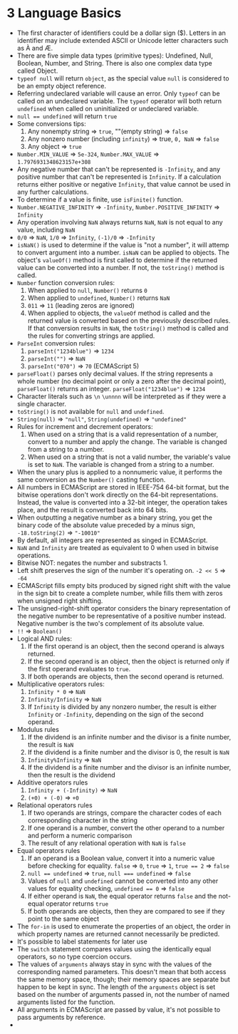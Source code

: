 # 3 Language Basics
* The first character of identifiers could be a dollar sign ($). Letters in an identifier may include extended ASCII or Unicode letter characters such as À and Æ.
* There are five simple data types (primitive types): Undefined, Null, Boolean, Number, and String. There is also one complex data type called Object.
* `typeof null` will return `object`, as the special value `null` is considered to be an empty object reference.
* Referring undeclared variable will cause an error. Only `typeof` can be called on an undeclared variable. The `typeof` operator will both return `undefined` when called on uninitialized or undeclared variable.
* `null == undefined` will return `true`
* Some conversions tips:
  1. Any nonempty string => `true`, ""(empty string) => `false`
  2. Any nonzero number (including `infinity`) => true, `0, NaN` => `false`
  3. Any object => `true`
* `Number.MIN_VALUE` => `5e-324`, `Number.MAX_VALUE` => `1.7976931348623157e+308`
* Any negative number that can't be represented is `-Infinity`, and any positive number that can't be represented is `Infinity`. If a calculation returns either positive or negative `Infinity`, that value cannot be used in any further calculations. 
* To determine if a value is finite, use `isFinite()` function.
* `Number.NEGATIVE_INFINITY` => `-Infinity`, `Number.POSITIVE_INFINITY` => `Infinity`
* Any operation involving `NaN` always returns `NaN`, `NaN` is not equal to any value, including `NaN`
* `0/0` => `NaN`, `1/0` => `Infinity`, `(-1)/0` => `-Infinity`
* `isNaN()` is used to determine if the value is "not a number", it will attemp to convert argument into a number. `isNaN` can be applied to objects. The object's `valueOf()` method is first called to determine if the returned value can be converted into a number. If not, the `toString()` method is called.
* `Number` function conversion rules:
  1. When applied to `null`, `Number()` returns `0`
  2. When applied to `undefined`, `Number()` returns `NaN`
  3. `011` => `11` (leading zeros are ignored)
  4. When applied to objects, the `valueOf` method is called and the returned value is converted based on the previously described rules. If that conversion results in `NaN`, the `toString()` method is called and the rules for converting strings are applied.
* `ParseInt` conversion rules:
  1. `parseInt("1234blue")` => `1234`
  2. `parseInt("")` => `NaN`
  3. `parseInt("070")` => `70` (ECMAScript 5)
* `parseFloat()` parses only decimal values. If the string represents a whole number (no decimal point or only a zero after the decimal point), `parseFloat()` returns an integer. `parseFloat("1234blue")` => `1234`
* Character literals such as `\n` `\unnnn` will be interpreted as if they were a single character.
* `toString()` is not available for `null` and `undefined`.
* `String(null)` => `"null"`, `String(undefined)` => `"undefined"`
* Rules for increment and decrement operators:
  1. When used on a string that is a valid representation of a number, convert to a number and apply the change. The variable is changed from a string to a number.
  2. When used on a string that is not a valid number, the variable's value is set to `NaN`. The variable is changed from a string to a number.
* When the unary plus is applied to a nonnumeric value, it performs the same conversion as the `Number()` casting function.
* All numbers in ECMAScript are stored in IEEE-754 64-bit format, but the bitwise operations don't work directly on the 64-bit representations. Instead, the value is converted into a 32-bit integer, the operation takes place, and the result is converted back into 64 bits.
* When outputting a negative number as a binary string, you get the binary code of the absolute value preceded by a minus sign, `-18.toString(2)` => `"-10010"`
* By default, all integers are represented as singed in ECMAScript.
* `NaN` and `Infinity` are treated as equivalent to 0 when used in bitwise operations.
* Bitwise NOT: negates the number and substracts 1.
* Left shift preserves the sign of the number it's operating on. `-2 << 5` => `-64`
* ECMAScript fills empty bits produced by signed right shift with the value in the sign bit to create a complete number, while fills them with zeros when unsigned right shifting.
* The unsigned-right-shift operator considers the binary representation of the negative number to be representative of a positive number instead. Negative number is the two's complement of its absolute value.
* `!!` => `Boolean()`
* Logical AND rules:
  1. If the first operand is an object, then the second operand is always returned.
  2. If the second operand is an object, then the object is returned only if the first operand evaluates to `true`.
  3. If both operands are objects, then the second operand is returned.
* Multiplicative operators rules:
  1. `Infinity * 0` => `NaN`
  2. `Infinity/Infinity` => `NaN`
  3. If `Infinity` is divided by any nonzero number, the result is either `Infinity` or `-Infinity`, depending on the sign of the second operand.
* Modulus rules
  1. If the dividend is an infinite number and the divisor is a finite number, the result is `NaN`
  2. If the dividend is a finite number and the divisor is 0, the result is `NaN`
  3. `Infinity%Infinity` => `NaN`
  4. If the dividend is a finite number and the divisor is an infinite number, then the result is the dividend
* Additive operators rules
  1. `Infinity + (-Infinity)` => `NaN`
  2. `(+0) + (-0)` => `+0`
* Relational operators rules
  1. If two operands are strings, compare the character codes of each corresponding character in the string
  2. If one operand is a number, convert the other operand to a number and perform a numeric comparison
  3. The result of any relational operation with `NaN` is `false`
* Equal operators rules
  1. If an operand is a Boolean value, convert it into a numeric value before checking for equality. `false` => `0`, `true` => `1`, `true == 2` => `false`
  2. `null == undefined` => `true`, `null === undefined` => `false`
  3. Values of `null` and `undefined` cannot be converted into any other values for equality checking, `undefined == 0` => `false`
  4. If either operand is `NaN`, the equal operator returns `false` and the not-equal operator returns `true`
  5. If both operands are objects, then they are compared to see if they point to the same object
* The `for-in` is used to enumerate the properties of an object, the order in which property names are returned cannot necessarily be predicted.
* It's possible to label statements for later use
* The `switch` statement compares values using the identically equal operators, so no type coercion occurs.
* The values of `arguments` always stay in sync with the values of the corresponding named parameters. This doesn't mean that both access the same memory space, though; their memory spaces are separate but happen to be kept in sync. The length of the `arguments` object is set based on the number of arguments passed in, not the number of named arguments listed for the function.
* All arguments in ECMAScript are passed by value, it's not possible to pass arguments by reference.
*  
 